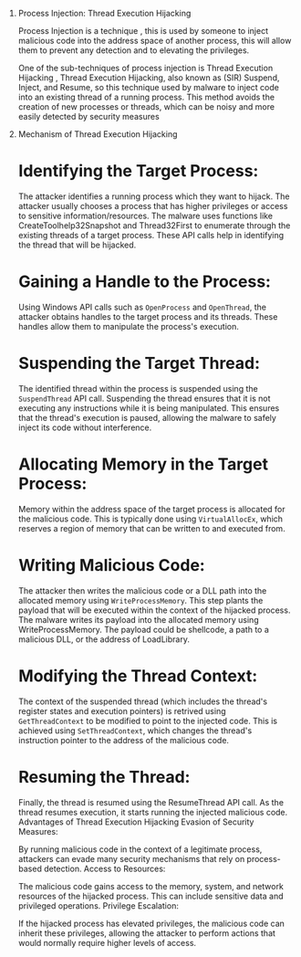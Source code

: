 
1. Process Injection: Thread Execution Hijacking

    Process Injection is a technique , this is used by someone to inject malicious code into the address space 
    of another process, this will allow them to prevent any detection and to elevating the privileges. 

    One of the sub-techniques of process injection is 
    Thread Execution Hijacking , Thread Execution Hijacking, also known as (SIR) Suspend, Inject, and Resume, so this technique used by malware to inject code into an existing thread of a running process.
    This method avoids the creation of new processes or threads, which can be noisy and more easily detected by security measures

 2. Mechanism of Thread Execution Hijacking

    # Identifying the Target Process:
    The attacker identifies a running process which they want to hijack. The attacker usually chooses a process that has higher privileges or access to sensitive information/resources.
    The malware uses functions like CreateToolhelp32Snapshot and Thread32First to enumerate through the existing threads of a target process. These API calls help in identifying the thread that will be hijacked.

    # Gaining a Handle to the Process:
    
    Using Windows API calls such as `OpenProcess` and ` OpenThread `, the attacker obtains handles to the target process and its threads. 
    These handles allow them to manipulate the process's execution.

    # Suspending the Target Thread:
    The identified thread within the process is suspended using the ` SuspendThread ` API call. 
    Suspending the thread ensures that it is not executing any instructions while it is being manipulated.
    This ensures that the thread's execution is paused, allowing the malware to safely inject its code without interference.

    # Allocating Memory in the Target Process:
    Memory within the address space of the target process is allocated for the malicious code. 
    This is typically done using ` VirtualAllocEx `, which reserves a region of memory that can be written to and executed from.

    # Writing Malicious Code:
    The attacker then writes the malicious code or a DLL path into the allocated memory using ` WriteProcessMemory `. 
    This step plants the payload that will be executed within the context of the hijacked process.
    The malware writes its payload into the allocated memory using WriteProcessMemory. The payload could be shellcode, a path to a malicious DLL, or the address of LoadLibrary.

    # Modifying the Thread Context:
    The context of the suspended thread (which includes the thread's register states and execution pointers) is retrived using `GetThreadContext` to be modified to point to the injected code. 
    This is achieved using ` SetThreadContext `, which changes the thread's instruction pointer to the address of the malicious code.
    
    # Resuming the Thread:
    Finally, the thread is resumed using the ResumeThread API call. As the thread resumes execution, it starts running the injected malicious code.
    Advantages of Thread Execution Hijacking
    Evasion of Security Measures:

    By running malicious code in the context of a legitimate process, attackers can evade many security mechanisms that rely on process-based detection.
    Access to Resources:

    The malicious code gains access to the memory, system, and network resources of the hijacked process. This can include sensitive data and privileged operations.
    Privilege Escalation:

    If the hijacked process has elevated privileges, the malicious code can inherit these privileges, allowing the attacker to perform actions that would normally require higher levels of access.